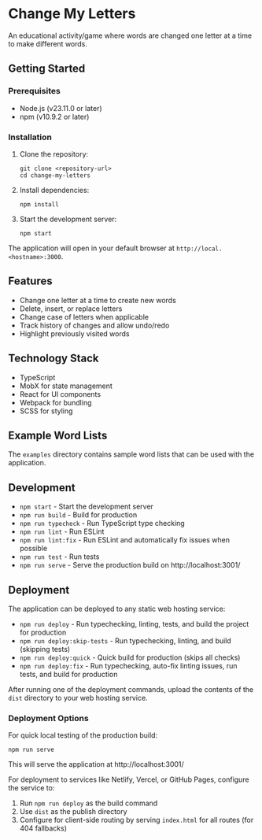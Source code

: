 # Change My Letters

An educational activity/game where words are changed one letter at a time to make different words.

## Getting Started

### Prerequisites

- Node.js (v23.11.0 or later)
- npm (v10.9.2 or later)

### Installation

1. Clone the repository:
   ```
   git clone <repository-url>
   cd change-my-letters
   ```

2. Install dependencies:
   ```
   npm install
   ```

3. Start the development server:
   ```
   npm start
   ```

The application will open in your default browser at `http://local.<hostname>:3000`.

## Features

- Change one letter at a time to create new words
- Delete, insert, or replace letters
- Change case of letters when applicable
- Track history of changes and allow undo/redo
- Highlight previously visited words

## Technology Stack

- TypeScript
- MobX for state management
- React for UI components
- Webpack for bundling
- SCSS for styling

## Example Word Lists

The `examples` directory contains sample word lists that can be used with the application.

## Development

- `npm start` - Start the development server
- `npm run build` - Build for production
- `npm run typecheck` - Run TypeScript type checking
- `npm run lint` - Run ESLint
- `npm run lint:fix` - Run ESLint and automatically fix issues when possible
- `npm run test` - Run tests
- `npm run serve` - Serve the production build on http://localhost:3001/

## Deployment

The application can be deployed to any static web hosting service:

- `npm run deploy` - Run typechecking, linting, tests, and build the project for production
- `npm run deploy:skip-tests` - Run typechecking, linting, and build (skipping tests)
- `npm run deploy:quick` - Quick build for production (skips all checks)
- `npm run deploy:fix` - Run typechecking, auto-fix linting issues, run tests, and build for production

After running one of the deployment commands, upload the contents of the `dist` directory to your web hosting service.

### Deployment Options

For quick local testing of the production build:
```
npm run serve
```
This will serve the application at http://localhost:3001/

For deployment to services like Netlify, Vercel, or GitHub Pages, configure the service to:
1. Run `npm run deploy` as the build command
2. Use `dist` as the publish directory
3. Configure for client-side routing by serving `index.html` for all routes (for 404 fallbacks)